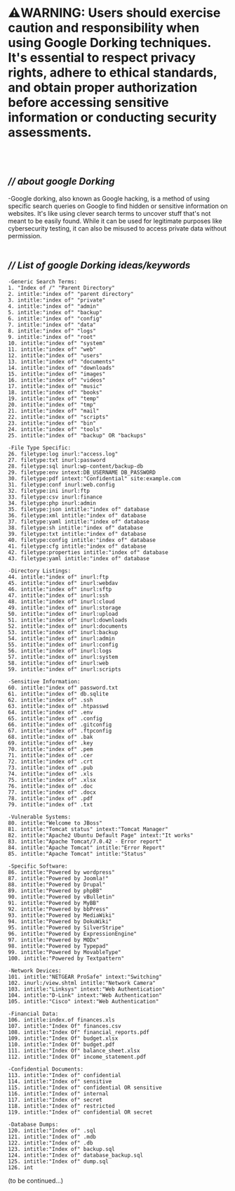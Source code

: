                                                                                                                                                                                                              
# :warning:**WARNING: Users should exercise caution and responsibility when using Google Dorking techniques. It's essential to respect privacy rights, adhere to ethical standards, and obtain proper authorization before accessing sensitive information or conducting security assessments.**      
<br />
<br />
  
## *// about google Dorking*        

-Google dorking, also known as Google hacking, is a method of using specific search queries on Google to find hidden or sensitive information on websites. It's like using clever search terms to uncover stuff that's not meant to be easily found. While it can be used for legitimate purposes like cybersecurity testing, it can also be misused to access private data without permission.
<br />
<br />
## *// List of google Dorking ideas/keywords*           

    -Generic Search Terms:
    1. "Index of /" "Parent Directory"
    2. intitle:"index of" "parent directory"
    3. intitle:"index of" "private"
    4. intitle:"index of" "admin"
    5. intitle:"index of" "backup"
    6. intitle:"index of" "config"
    7. intitle:"index of" "data"
    8. intitle:"index of" "logs"
    9. intitle:"index of" "root"
    10. intitle:"index of" "system"
    11. intitle:"index of" "web"
    12. intitle:"index of" "users"
    13. intitle:"index of" "documents"
    14. intitle:"index of" "downloads"
    15. intitle:"index of" "images"
    16. intitle:"index of" "videos"
    17. intitle:"index of" "music"
    18. intitle:"index of" "books"
    19. intitle:"index of" "temp"
    20. intitle:"index of" "tmp"
    21. intitle:"index of" "mail"
    22. intitle:"index of" "scripts"
    23. intitle:"index of" "bin"
    24. intitle:"index of" "tools"
    25. intitle:"index of" "backup" OR "backups"

    -File Type Specific:
    26. filetype:log inurl:"access.log"
    27. filetype:txt inurl:password
    28. filetype:sql inurl:wp-content/backup-db
    29. filetype:env intext:DB_USERNAME DB_PASSWORD
    30. filetype:pdf intext:"Confidential" site:example.com
    31. filetype:conf inurl:web.config
    32. filetype:ini inurl:ftp
    33. filetype:csv inurl:finance
    34. filetype:php inurl:admin
    35. filetype:json intitle:"index of" database
    36. filetype:xml intitle:"index of" database
    37. filetype:yaml intitle:"index of" database
    38. filetype:sh intitle:"index of" database
    39. filetype:txt intitle:"index of" database
    40. filetype:config intitle:"index of" database
    41. filetype:cfg intitle:"index of" database
    42. filetype:properties intitle:"index of" database
    43. filetype:yaml intitle:"index of" database
    
    -Directory Listings:
    44. intitle:"index of" inurl:ftp
    45. intitle:"index of" inurl:webdav
    46. intitle:"index of" inurl:sftp
    47. intitle:"index of" inurl:ssh
    48. intitle:"index of" inurl:cloud
    49. intitle:"index of" inurl:storage
    50. intitle:"index of" inurl:upload
    51. intitle:"index of" inurl:downloads
    52. intitle:"index of" inurl:documents
    53. intitle:"index of" inurl:backup
    54. intitle:"index of" inurl:admin
    55. intitle:"index of" inurl:config
    56. intitle:"index of" inurl:logs
    57. intitle:"index of" inurl:system
    58. intitle:"index of" inurl:web
    59. intitle:"index of" inurl:scripts
    
    -Sensitive Information:
    60. intitle:"index of" password.txt
    61. intitle:"index of" db.sqlite
    62. intitle:"index of" .ssh
    63. intitle:"index of" .htpasswd
    64. intitle:"index of" .env
    65. intitle:"index of" .config
    66. intitle:"index of" .gitconfig
    67. intitle:"index of" .ftpconfig
    68. intitle:"index of" .bak
    69. intitle:"index of" .key
    70. intitle:"index of" .pem
    71. intitle:"index of" .cer
    72. intitle:"index of" .crt
    73. intitle:"index of" .pub
    74. intitle:"index of" .xls
    75. intitle:"index of" .xlsx
    76. intitle:"index of" .doc
    77. intitle:"index of" .docx
    78. intitle:"index of" .pdf
    79. intitle:"index of" .txt
    
    -Vulnerable Systems:
    80. intitle:"Welcome to JBoss"
    81. intitle:"Tomcat status" intext:"Tomcat Manager"
    82. intitle:"Apache2 Ubuntu Default Page" intext:"It works"
    83. intitle:"Apache Tomcat/7.0.42 - Error report"
    84. intitle:"Apache Tomcat" intitle:"Error Report"
    85. intitle:"Apache Tomcat" intitle:"Status"
    
    -Specific Software:
    86. intitle:"Powered by wordpress"
    87. intitle:"Powered by Joomla!"
    88. intitle:"Powered by Drupal"
    89. intitle:"Powered by phpBB"
    90. intitle:"Powered by vBulletin"
    91. intitle:"Powered by MyBB"
    92. intitle:"Powered by bbPress"
    93. intitle:"Powered by MediaWiki"
    94. intitle:"Powered by DokuWiki"
    95. intitle:"Powered by SilverStripe"
    96. intitle:"Powered by ExpressionEngine"
    97. intitle:"Powered by MODx"
    98. intitle:"Powered by Typepad"
    99. intitle:"Powered by MovableType"
    100. intitle:"Powered by Textpattern"
    
    -Network Devices:
    101. intitle:"NETGEAR ProSafe" intext:"Switching"
    102. inurl:/view.shtml intitle:"Network Camera"
    103. intitle:"Linksys" intext:"Web Authentication"
    104. intitle:"D-Link" intext:"Web Authentication"
    105. intitle:"Cisco" intext:"Web Authentication"
    
    -Financial Data:
    106. intitle:index.of finances.xls
    107. intitle:"Index Of" finances.csv
    108. intitle:"Index Of" financial_reports.pdf
    109. intitle:"Index Of" budget.xlsx
    110. intitle:"Index Of" budget.pdf
    111. intitle:"Index Of" balance_sheet.xlsx
    112. intitle:"Index Of" income_statement.pdf
    
    -Confidential Documents:
    113. intitle:"Index of" confidential
    114. intitle:"Index of" sensitive
    115. intitle:"Index of" confidential OR sensitive
    116. intitle:"Index of" internal
    117. intitle:"Index of" secret
    118. intitle:"Index of" restricted
    119. intitle:"Index of" confidential OR secret
    
    -Database Dumps:
    120. intitle:"Index of" .sql
    121. intitle:"Index of" .mdb
    122. intitle:"Index of" .db
    123. intitle:"Index of" backup.sql
    124. intitle:"Index of" database_backup.sql
    125. intitle:"Index of" dump.sql
    126. int

(to be continued...)                        








